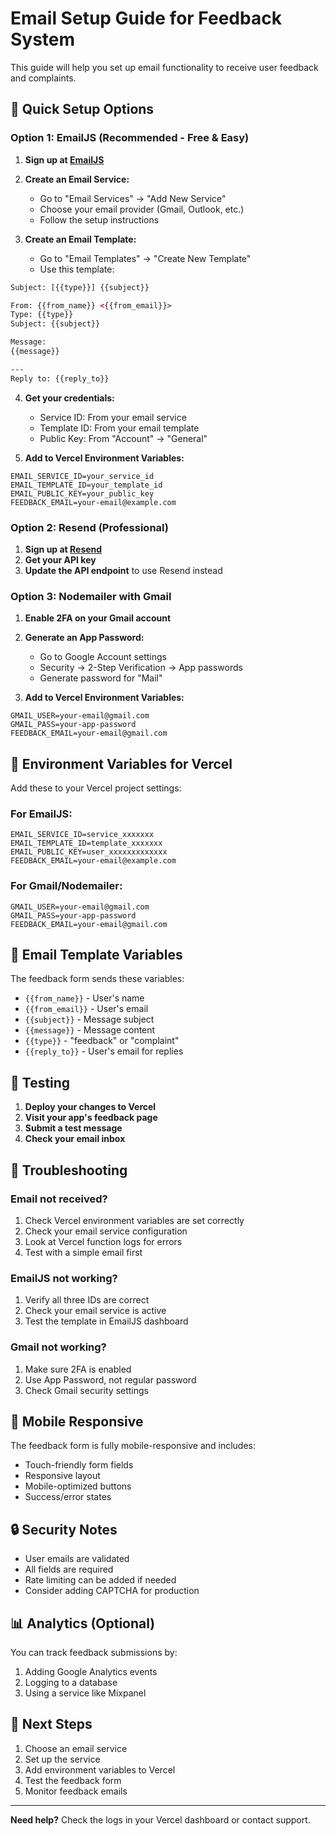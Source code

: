 # Email Setup Guide for Feedback System

This guide will help you set up email functionality to receive user feedback and complaints.

## 🚀 Quick Setup Options

### Option 1: EmailJS (Recommended - Free & Easy)

1. **Sign up at [EmailJS](https://www.emailjs.com/)**
2. **Create an Email Service:**
   - Go to "Email Services" → "Add New Service"
   - Choose your email provider (Gmail, Outlook, etc.)
   - Follow the setup instructions

3. **Create an Email Template:**
   - Go to "Email Templates" → "Create New Template"
   - Use this template:

```html
Subject: [{{type}}] {{subject}}

From: {{from_name}} <{{from_email}}>
Type: {{type}}
Subject: {{subject}}

Message:
{{message}}

---
Reply to: {{reply_to}}
```

4. **Get your credentials:**
   - Service ID: From your email service
   - Template ID: From your email template
   - Public Key: From "Account" → "General"

5. **Add to Vercel Environment Variables:**
```
EMAIL_SERVICE_ID=your_service_id
EMAIL_TEMPLATE_ID=your_template_id
EMAIL_PUBLIC_KEY=your_public_key
FEEDBACK_EMAIL=your-email@example.com
```

### Option 2: Resend (Professional)

1. **Sign up at [Resend](https://resend.com/)**
2. **Get your API key**
3. **Update the API endpoint** to use Resend instead

### Option 3: Nodemailer with Gmail

1. **Enable 2FA on your Gmail account**
2. **Generate an App Password:**
   - Go to Google Account settings
   - Security → 2-Step Verification → App passwords
   - Generate password for "Mail"

3. **Add to Vercel Environment Variables:**
```
GMAIL_USER=your-email@gmail.com
GMAIL_PASS=your-app-password
FEEDBACK_EMAIL=your-email@gmail.com
```

## 🔧 Environment Variables for Vercel

Add these to your Vercel project settings:

### For EmailJS:
```
EMAIL_SERVICE_ID=service_xxxxxxx
EMAIL_TEMPLATE_ID=template_xxxxxxx
EMAIL_PUBLIC_KEY=user_xxxxxxxxxxxxx
FEEDBACK_EMAIL=your-email@example.com
```

### For Gmail/Nodemailer:
```
GMAIL_USER=your-email@gmail.com
GMAIL_PASS=your-app-password
FEEDBACK_EMAIL=your-email@gmail.com
```

## 📧 Email Template Variables

The feedback form sends these variables:
- `{{from_name}}` - User's name
- `{{from_email}}` - User's email
- `{{subject}}` - Message subject
- `{{message}}` - Message content
- `{{type}}` - "feedback" or "complaint"
- `{{reply_to}}` - User's email for replies

## 🧪 Testing

1. **Deploy your changes to Vercel**
2. **Visit your app's feedback page**
3. **Submit a test message**
4. **Check your email inbox**

## 🚨 Troubleshooting

### Email not received?
1. Check Vercel environment variables are set correctly
2. Check your email service configuration
3. Look at Vercel function logs for errors
4. Test with a simple email first

### EmailJS not working?
1. Verify all three IDs are correct
2. Check your email service is active
3. Test the template in EmailJS dashboard

### Gmail not working?
1. Make sure 2FA is enabled
2. Use App Password, not regular password
3. Check Gmail security settings

## 📱 Mobile Responsive

The feedback form is fully mobile-responsive and includes:
- Touch-friendly form fields
- Responsive layout
- Mobile-optimized buttons
- Success/error states

## 🔒 Security Notes

- User emails are validated
- All fields are required
- Rate limiting can be added if needed
- Consider adding CAPTCHA for production

## 📊 Analytics (Optional)

You can track feedback submissions by:
1. Adding Google Analytics events
2. Logging to a database
3. Using a service like Mixpanel

## 🎯 Next Steps

1. Choose an email service
2. Set up the service
3. Add environment variables to Vercel
4. Test the feedback form
5. Monitor feedback emails

---

**Need help?** Check the logs in your Vercel dashboard or contact support.
